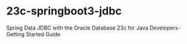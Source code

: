# 23c-springboot3-jdbc
Spring Data JDBC with the Oracle Database 23c for Java Developers - Getting Started Guide
